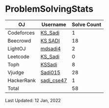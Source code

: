 # ProblemSolvingStats

| OJ | Username | Solve Count | 
| -- | -------- | ----------- | 
| Codeforces | [KS_Sadi](https://codeforces.com/profile/KS_Sadi) | 1 | 
| Beecrowd | [KS SADI](https://www.beecrowd.com.br/judge/en/profile/228012) | 18 | 
| LightOJ | [mdsadi4](https://lightoj.com/user/mdsadi4) | 2 | 
| Leetcode | [KS_Sadi](https://leetcode.com/KS_Sadi) | 0 | 
| Toph | [KSSadi](https://toph.co/u/KSSadi) | 8 | 
| Vjudge | [Sadi015](https://vjudge.net/user/Sadi015) | 28 | 
| HackerRank | [sadi_cse47](https://www.hackerrank.com/sadi_cse47) | 1 | 
| Total | | 58 | 

Last Updated: 12 Jan, 2022
